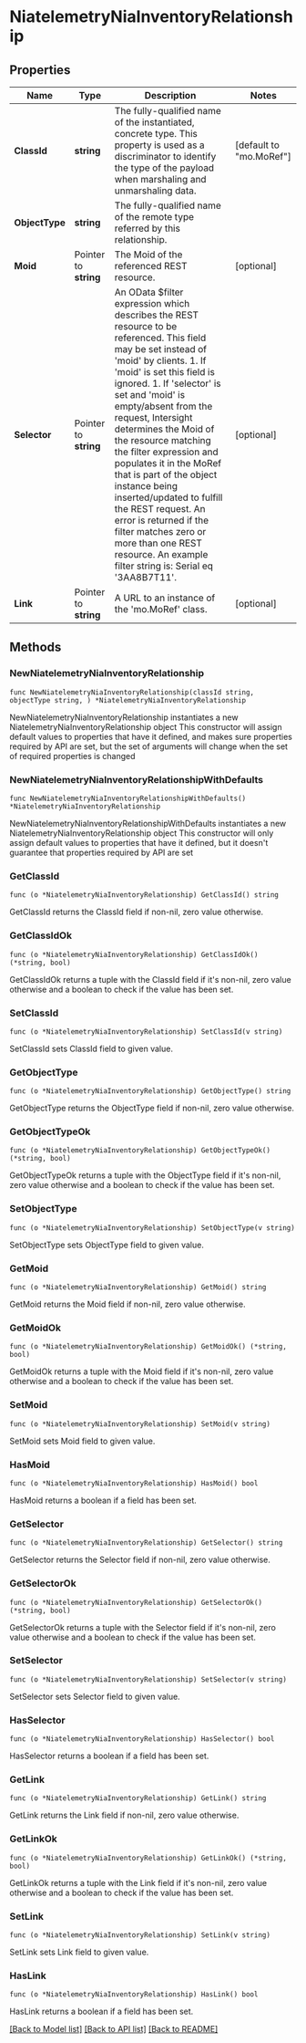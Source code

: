 # NiatelemetryNiaInventoryRelationship

## Properties

Name | Type | Description | Notes
------------ | ------------- | ------------- | -------------
**ClassId** | **string** | The fully-qualified name of the instantiated, concrete type. This property is used as a discriminator to identify the type of the payload when marshaling and unmarshaling data. | [default to "mo.MoRef"]
**ObjectType** | **string** | The fully-qualified name of the remote type referred by this relationship. | 
**Moid** | Pointer to **string** | The Moid of the referenced REST resource. | [optional] 
**Selector** | Pointer to **string** | An OData $filter expression which describes the REST resource to be referenced. This field may be set instead of &#39;moid&#39; by clients. 1. If &#39;moid&#39; is set this field is ignored. 1. If &#39;selector&#39; is set and &#39;moid&#39; is empty/absent from the request, Intersight determines the Moid of the resource matching the filter expression and populates it in the MoRef that is part of the object instance being inserted/updated to fulfill the REST request. An error is returned if the filter matches zero or more than one REST resource. An example filter string is: Serial eq &#39;3AA8B7T11&#39;. | [optional] 
**Link** | Pointer to **string** | A URL to an instance of the &#39;mo.MoRef&#39; class. | [optional] 

## Methods

### NewNiatelemetryNiaInventoryRelationship

`func NewNiatelemetryNiaInventoryRelationship(classId string, objectType string, ) *NiatelemetryNiaInventoryRelationship`

NewNiatelemetryNiaInventoryRelationship instantiates a new NiatelemetryNiaInventoryRelationship object
This constructor will assign default values to properties that have it defined,
and makes sure properties required by API are set, but the set of arguments
will change when the set of required properties is changed

### NewNiatelemetryNiaInventoryRelationshipWithDefaults

`func NewNiatelemetryNiaInventoryRelationshipWithDefaults() *NiatelemetryNiaInventoryRelationship`

NewNiatelemetryNiaInventoryRelationshipWithDefaults instantiates a new NiatelemetryNiaInventoryRelationship object
This constructor will only assign default values to properties that have it defined,
but it doesn't guarantee that properties required by API are set

### GetClassId

`func (o *NiatelemetryNiaInventoryRelationship) GetClassId() string`

GetClassId returns the ClassId field if non-nil, zero value otherwise.

### GetClassIdOk

`func (o *NiatelemetryNiaInventoryRelationship) GetClassIdOk() (*string, bool)`

GetClassIdOk returns a tuple with the ClassId field if it's non-nil, zero value otherwise
and a boolean to check if the value has been set.

### SetClassId

`func (o *NiatelemetryNiaInventoryRelationship) SetClassId(v string)`

SetClassId sets ClassId field to given value.


### GetObjectType

`func (o *NiatelemetryNiaInventoryRelationship) GetObjectType() string`

GetObjectType returns the ObjectType field if non-nil, zero value otherwise.

### GetObjectTypeOk

`func (o *NiatelemetryNiaInventoryRelationship) GetObjectTypeOk() (*string, bool)`

GetObjectTypeOk returns a tuple with the ObjectType field if it's non-nil, zero value otherwise
and a boolean to check if the value has been set.

### SetObjectType

`func (o *NiatelemetryNiaInventoryRelationship) SetObjectType(v string)`

SetObjectType sets ObjectType field to given value.


### GetMoid

`func (o *NiatelemetryNiaInventoryRelationship) GetMoid() string`

GetMoid returns the Moid field if non-nil, zero value otherwise.

### GetMoidOk

`func (o *NiatelemetryNiaInventoryRelationship) GetMoidOk() (*string, bool)`

GetMoidOk returns a tuple with the Moid field if it's non-nil, zero value otherwise
and a boolean to check if the value has been set.

### SetMoid

`func (o *NiatelemetryNiaInventoryRelationship) SetMoid(v string)`

SetMoid sets Moid field to given value.

### HasMoid

`func (o *NiatelemetryNiaInventoryRelationship) HasMoid() bool`

HasMoid returns a boolean if a field has been set.

### GetSelector

`func (o *NiatelemetryNiaInventoryRelationship) GetSelector() string`

GetSelector returns the Selector field if non-nil, zero value otherwise.

### GetSelectorOk

`func (o *NiatelemetryNiaInventoryRelationship) GetSelectorOk() (*string, bool)`

GetSelectorOk returns a tuple with the Selector field if it's non-nil, zero value otherwise
and a boolean to check if the value has been set.

### SetSelector

`func (o *NiatelemetryNiaInventoryRelationship) SetSelector(v string)`

SetSelector sets Selector field to given value.

### HasSelector

`func (o *NiatelemetryNiaInventoryRelationship) HasSelector() bool`

HasSelector returns a boolean if a field has been set.

### GetLink

`func (o *NiatelemetryNiaInventoryRelationship) GetLink() string`

GetLink returns the Link field if non-nil, zero value otherwise.

### GetLinkOk

`func (o *NiatelemetryNiaInventoryRelationship) GetLinkOk() (*string, bool)`

GetLinkOk returns a tuple with the Link field if it's non-nil, zero value otherwise
and a boolean to check if the value has been set.

### SetLink

`func (o *NiatelemetryNiaInventoryRelationship) SetLink(v string)`

SetLink sets Link field to given value.

### HasLink

`func (o *NiatelemetryNiaInventoryRelationship) HasLink() bool`

HasLink returns a boolean if a field has been set.


[[Back to Model list]](../README.md#documentation-for-models) [[Back to API list]](../README.md#documentation-for-api-endpoints) [[Back to README]](../README.md)


